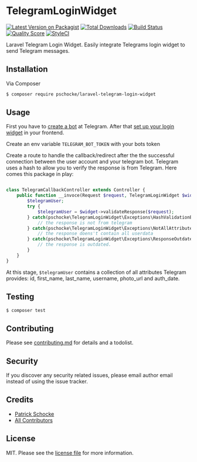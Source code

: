 # TelegramLoginWidget

[![Latest Version on Packagist][ico-version]][link-packagist]
[![Total Downloads][ico-downloads]][link-downloads]
[![Build Status][ico-travis]][link-travis]
[![Quality Score][ico-scrutinizer]][link-scrutinizer]
[![StyleCI][ico-styleci]][link-styleci]

Laravel Telegram Login Widget. Easily integrate Telegrams login widget to send Telegram messages.

## Installation

Via Composer

``` bash
$ composer require pschocke/laravel-telegram-login-widget
```

## Usage

First you have to [create a bot](https://core.telegram.org/bots#3-how-do-i-create-a-bot) at Telegram.
After that [set up your login widget](https://core.telegram.org/widgets/login) in your frontend.

Create an env variable `TELEGRAM_BOT_TOKEN` with your bots token

Create a route to handle the callback/redirect after the the successful connection between the user account and 
your telegram bot. Telegram uses a hash to allow you to verify the response is from Telegram. Here comes this package in play:

```php

class TelegramCallbackController extends Controller {
    public function __invoce(Request $request, TelegramLoginWidget $widget) {
        $telegramUser;
        try {
            $telegramUser = $widget->validateResponse($request);
        } catch(pschocke\TelegramLoginWidget\Exceptions\HashValidationException $e) {
            // the response is not from telegram
        } catch(pschocke\TelegramLoginWidget\Exceptions\NotAllAttributesException $e) {
            // the response doens't contain all userdata
        } catch(pschocke\TelegramLoginWidget\Exceptions\ResponseOutdatedException $e) {
            // the response is outdated.
        }
    }
}

```

At this stage, `$telegramUser` contains a collection of all attributes Telegram provides: id, first_name, last_name, username, photo_url and auth_date.

## Testing

``` bash
$ composer test
```

## Contributing

Please see [contributing.md](contributing.md) for details and a todolist.

## Security

If you discover any security related issues, please email author email instead of using the issue tracker.

## Credits

- [Patrick Schocke][link-author]
- [All Contributors][link-contributors]

## License

MIT. Please see the [license file](license.md) for more information.

[ico-version]: https://img.shields.io/packagist/v/pschocke/laravel-telegram-login-widget.svg?style=flat-square
[ico-downloads]: https://img.shields.io/packagist/dt/pschocke/laravel-telegram-login-widget.svg?style=flat-square
[ico-travis]: https://img.shields.io/travis/pschocke/laravel-telegram-login-widget/master.svg?style=flat-square
[ico-styleci]: https://styleci.io/repos/242549196/shield
[ico-scrutinizer]: https://img.shields.io/scrutinizer/g/pschocke/laravel-telegram-login-widget.svg?style=flat-square

[link-packagist]: https://packagist.org/packages/pschocke/laravel-telegram-login-widget
[link-downloads]: https://packagist.org/packages/pschocke/laravel-telegram-login-widget
[link-travis]: https://travis-ci.org/pschocke/laravel-telegram-login-widget
[link-styleci]: https://styleci.io/repos/242549196
[link-scrutinizer]: https://scrutinizer-ci.com/g/pschocke/laravel-telegram-login-widget
[link-author]: https://github.com/pschocke
[link-contributors]: ../../contributors

